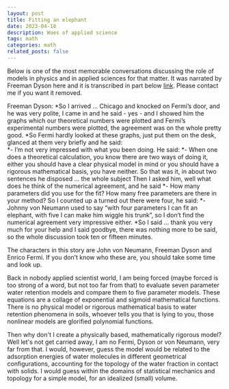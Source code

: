 ```yaml
---
layout: post
title: Fitting an elephant
date: 2023-04-18 
description: Woes of applied science
tags: math
categories: math
related_posts: false
---
```


Below is one of the most memorable conversations discussing the role of models in physics and in applied sciences for that matter. It was narrated by Freeman Dyson here and it is transcribed in part below
[link](https://www.youtube.com/watch?v=hV41QEKiMlM&t=83s). Please contact me if you want it removed. 

Freeman Dyson:
*So I arrived ... Chicago and knocked on Fermi’s door, and he was very polite, I came in and he said  - yes - and I showed him the graphs which our theoretical numbers were plotted and Fermi’s experimental numbers were plotted, the agreement was on the whole pretty good. 
*So Fermi hardly looked at these graphs, just put them on the desk, glanced at them very briefly and he said:  
*- I’m not very impressed with what you been doing.
He said:
*- When one does a theoretical calculation, you know there are two ways of doing it, either you should have a clear physical model in mind or you should have a rigorous mathematical basis, you have neither.
So that was it, in about two sentences he disposed ... the whole subject
Then I asked him, well what does he think of the numerical agreement, and he said 
*- How many parameters did you use for the fit? How many free parameters are there in your method?
So I counted up a turned out there were four, he said:
*- Johnny von Neumann used to say “with four parameters I can fit an elephant, with five I can make him wiggle his trunk”, so I don’t find the numerical agreement very impressive either.
*So I said … thank you very much for your help and I said goodbye, there was nothing more to be said, so the whole discussion took ten or fifteen minutes.

The characters in this story are John von Neumann, Freeman Dyson and Enrico Fermi. If you don’t know who these are, you should take some time and look up.  
 
Back in nobody applied scientist world, I am being forced (maybe forced is too strong of a word, but not too far from that) to evaluate seven parameter water retention models and compare them to five parameter models. These equations are a collage of exponential and sigmoid mathematical functions. There is no physical model or rigorous mathematical basis to water retention phenomena in soils, whoever tells you that is lying to you, those nonlinear models are glorified polynomial functions. 

Then why don't I create a physically based, mathematically rigorous model? Well let's not get carried away, I am no Fermi, Dyson or von Neumann, very far from that. 
I would, however, guess the model would be related to the adsorption energies of water molecules in different geometrical configurations, accounting for the topology of the water fraction in contact with solids. I would guess within the domains of statistical mechanics and topology for a simple model, for an idealized (small) volume. 
